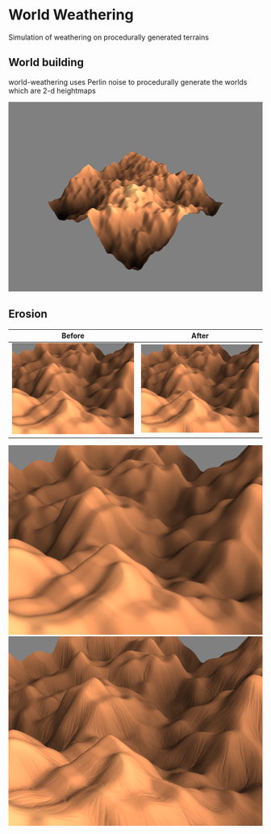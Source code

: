 # World Weathering

Simulation of weathering on procedurally generated terrains

## World building

world-weathering uses Perlin noise to procedurally generate the worlds which are 2-d heightmaps

![worldpicture](ReadmeContent/pre_erosion_snapshot.png)

## Erosion

Before                       |  After
:---------------------------:|:-----------------------------:
![](ReadmeContent/before.png)|  ![](ReadmeContent/after.png)

![beforepicture](ReadmeContent/before.png)
![afterpicture](ReadmeContent/after.png)
